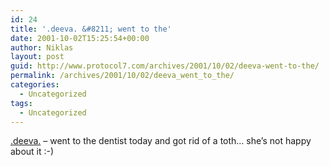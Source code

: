 ```yaml
---
id: 24
title: '.deeva. &#8211; went to the'
date: 2001-10-02T15:25:54+00:00
author: Niklas
layout: post
guid: http://www.protocol7.com/archives/2001/10/02/deeva-went-to-the/
permalink: /archives/2001/10/02/deeva_went_to_the/
categories:
  - Uncategorized
tags:
  - Uncategorized
---
```

<div class='microid-a0e759587cc8c20b77e98a84d5bce655e6ef522f'>
  <p>
    <a href="http://www.protocol7.com/deeva/">.deeva.</a> &#8211; went to the dentist today and got rid of a toth&#8230; she&#8217;s not happy about it :-)
  </p>
</div>